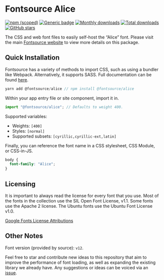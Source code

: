 # Fontsource Alice

[![npm (scoped)](https://img.shields.io/npm/v/@fontsource/alice?color=brightgreen)](https://www.npmjs.com/package/@fontsource/alice) [![Generic badge](https://img.shields.io/badge/fontsource-passing-brightgreen)](https://github.com/fontsource/fontsource) [![Monthly downloads](https://badgen.net/npm/dm/@fontsource/alice)](https://github.com/fontsource/fontsource) [![Total downloads](https://badgen.net/npm/dt/@fontsource/alice)](https://github.com/fontsource/fontsource) [![GitHub stars](https://img.shields.io/github/stars/fontsource/fontsource.svg?style=social&label=Star)](https://github.com/fontsource/fontsource/stargazers)

The CSS and web font files to easily self-host the “Alice” font. Please visit the main [Fontsource website](https://fontsource.org/fonts/alice) to view more details on this package.

## Quick Installation

Fontsource has a variety of methods to import CSS, such as using a bundler like Webpack. Alternatively, it supports SASS. Full documentation can be found [here](https://fontsource.org/docs/introduction).

```javascript
yarn add @fontsource/alice // npm install @fontsource/alice
```

Within your app entry file or site component, import it in.

```javascript
import "@fontsource/alice"; // Defaults to weight 400.
```

Supported variables:

- Weights: `[400]`
- Styles: `[normal]`
- Supported subsets: `[cyrillic,cyrillic-ext,latin]`

Finally, you can reference the font name in a CSS stylesheet, CSS Module, or CSS-in-JS.

```css
body {
  font-family: "Alice";
}
```

## Licensing

It is important to always read the license for every font that you use.
Most of the fonts in the collection use the SIL Open Font License, v1.1. Some fonts use the Apache 2 license. The Ubuntu fonts use the Ubuntu Font License v1.0.

[Google Fonts License Attributions](https://fonts.google.com/attribution)

## Other Notes

Font version (provided by source): `v12`.

Feel free to star and contribute new ideas to this repository that aim to improve the performance of font loading, as well as expanding the existing library we already have. Any suggestions or ideas can be voiced via an [issue](https://github.com/fontsource/fontsource/issues).
